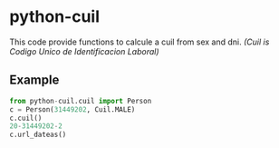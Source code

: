 # python-cuil
This code provide functions to calcule a cuil from sex and dni. *(Cuil is Codigo Unico de Identificacion Laboral)*

## Example

```python
from python-cuil.cuil import Person
c = Person(31449202, Cuil.MALE)
c.cuil()
20-31449202-2
c.url_dateas()
```
